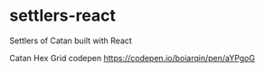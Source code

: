 # settlers-react
Settlers of Catan built with React

Catan Hex Grid codepen
https://codepen.io/boiarqin/pen/aYPgoG
